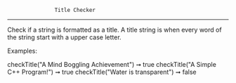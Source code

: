                    Title Checker
---------------------------------------------------
Check if a string is formatted as a title. A title
string is when every word of the string start with
a upper case letter.

Examples:

checkTitle("A Mind Boggling Achievement") ➞ true
checkTitle("A Simple C++ Program!") ➞ true
checkTitle("Water is transparent") ➞ false